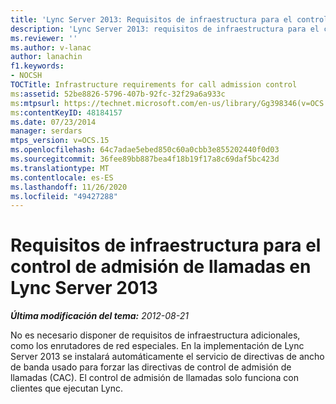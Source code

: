 ```yaml
---
title: 'Lync Server 2013: Requisitos de infraestructura para el control de admisión de llamadas'
description: 'Lync Server 2013: requisitos de infraestructura para el control de admisión de llamadas.'
ms.reviewer: ''
ms.author: v-lanac
author: lanachin
f1.keywords:
- NOCSH
TOCTitle: Infrastructure requirements for call admission control
ms:assetid: 52be8826-5796-407b-92fc-32f29a6a933c
ms:mtpsurl: https://technet.microsoft.com/en-us/library/Gg398346(v=OCS.15)
ms:contentKeyID: 48184157
ms.date: 07/23/2014
manager: serdars
mtps_version: v=OCS.15
ms.openlocfilehash: 64c7adae5ebed850c60a0cbb3e855202440f0d03
ms.sourcegitcommit: 36fee89bb887bea4f18b19f17a8c69daf5bc423d
ms.translationtype: MT
ms.contentlocale: es-ES
ms.lasthandoff: 11/26/2020
ms.locfileid: "49427288"
---
```

# <a name="infrastructure-requirements-for-call-admission-control-in-lync-server-2013"></a>Requisitos de infraestructura para el control de admisión de llamadas en Lync Server 2013

<div data-xmlns="http://www.w3.org/1999/xhtml">

<div class="topic" data-xmlns="http://www.w3.org/1999/xhtml" data-msxsl="urn:schemas-microsoft-com:xslt" data-cs="https://msdn.microsoft.com/">

<div data-asp="https://msdn2.microsoft.com/asp">



</div>

<div id="mainSection">

<div id="mainBody">

<span> </span>

_**Última modificación del tema:** 2012-08-21_

No es necesario disponer de requisitos de infraestructura adicionales, como los enrutadores de red especiales. En la implementación de Lync Server 2013 se instalará automáticamente el servicio de directivas de ancho de banda usado para forzar las directivas de control de admisión de llamadas (CAC). El control de admisión de llamadas solo funciona con clientes que ejecutan Lync.

</div>

<span> </span>

</div>

</div>

</div>


